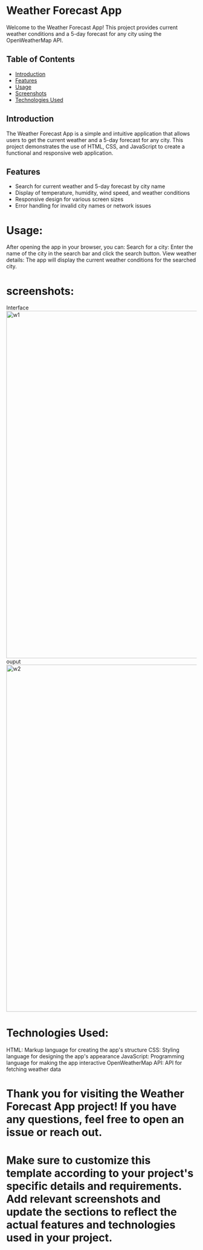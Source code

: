 # Weather Forecast App

Welcome to the Weather Forecast App! This project provides current weather conditions and a 5-day forecast for any city using the OpenWeatherMap API.

## Table of Contents

- [Introduction](#introduction)
- [Features](#features)
- [Usage](#usage)
- [Screenshots](#screenshots)
- [Technologies Used](#technologies-used)

## Introduction

The Weather Forecast App is a simple and intuitive application that allows users to get the current weather and a 5-day forecast for any city. This project demonstrates the use of HTML, CSS, and JavaScript to create a functional and responsive web application.

## Features

- Search for current weather and 5-day forecast by city name
- Display of temperature, humidity, wind speed, and weather conditions
- Responsive design for various screen sizes
- Error handling for invalid city names or network issues

# Usage:
After opening the app in your browser, you can:
Search for a city: Enter the name of the city in the search bar and click the search button.
View weather details: The app will display the current weather conditions for the searched city.

# screenshots:
Interface
<img width="916" alt="w1" src="https://github.com/user-attachments/assets/65a04a2c-e0ac-4213-a92d-d4fdf25f8470">
ouput
<img width="915" alt="w2" src="https://github.com/user-attachments/assets/d57d175a-99d7-4e3c-ae3f-7d8c6879a892">

# Technologies Used:
HTML: Markup language for creating the app's structure
CSS: Styling language for designing the app's appearance
JavaScript: Programming language for making the app interactive
OpenWeatherMap API: API for fetching weather data


# Thank you for visiting the Weather Forecast App project! If you have any questions, feel free to open an issue or reach out.
# Make sure to customize this template according to your project's specific details and requirements. Add relevant screenshots and update the sections to reflect the actual features and technologies used in your project.

